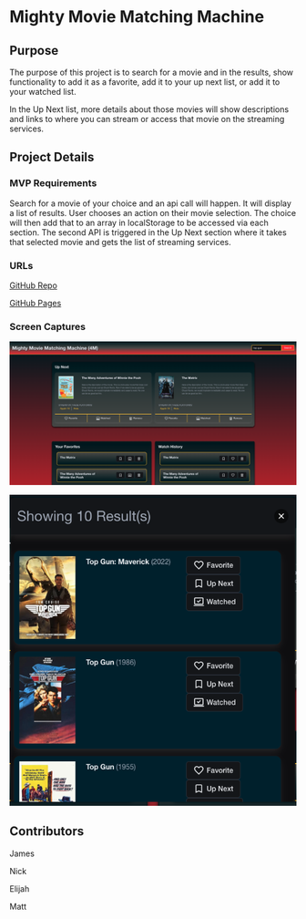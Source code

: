 # Mighty Movie Matching Machine

## Purpose

The purpose of this project is to search for a movie and in the results, show functionality to add it as a favorite, add it to your up next list, or add it to your watched list.

In the Up Next list, more details about those movies will show descriptions and links to where you can stream or access that movie on the streaming services.

## Project Details

### MVP Requirements

Search for a movie of your choice and an api call will happen. It will display a list of results. User chooses an action on their movie selection. The choice will then add that to an array in localStorage to be accessed via each section. The second API is triggered in the Up Next section where it takes that selected movie and gets the list of streaming services.

### URLs

[GitHub Repo](https://github.com/mgordon82/mighty-movie-matching-machine)

[GitHub Pages](https://mgordon82.github.io/mighty-movie-matching-machine/)

### Screen Captures

![Mighty Movie Matching Machine full view](./assets/img/screenshot.png)

![Movie Results Modal](./assets/img/modal.png)

## Contributors

James

Nick

Elijah

Matt
